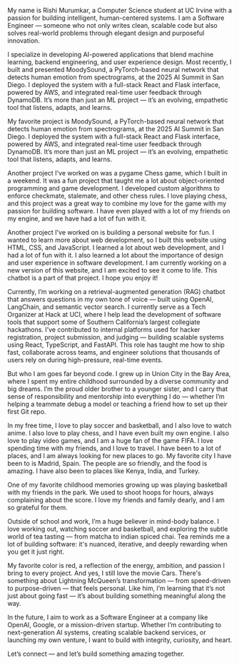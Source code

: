 My name is Rishi Murumkar, a Computer Science student at UC Irvine with a passion for building intelligent, human-centered systems. I am a Software Engineer — someone who not only writes clean, scalable code but also solves real-world problems through elegant design and purposeful innovation.

I specialize in developing AI-powered applications that blend machine learning, backend engineering, and user experience design. Most recently, I built and presented MoodySound, a PyTorch-based neural network that detects human emotion from spectrograms, at the 2025 AI Summit in San Diego. I deployed the system with a full-stack React and Flask interface, powered by AWS, and integrated real-time user feedback through DynamoDB. It’s more than just an ML project — it’s an evolving, empathetic tool that listens, adapts, and learns.

My favorite project is MoodySound, a PyTorch-based neural network that detects human emotion from spectrograms, at the 2025 AI Summit in San Diego. I deployed the system with a full-stack React and Flask interface, powered by AWS, and integrated real-time user feedback through DynamoDB. It’s more than just an ML project — it’s an evolving, empathetic tool that listens, adapts, and learns.

Another project I've worked on was a pygame Chess game, which I built in a weekend. It was a fun project that taught me a lot about object-oriented programming and game development. I developed custom algorithms to enforce checkmate, stalemate, and other chess rules. I love playing chess, and this project was a great way to combine my love for the game with my passion for building software. I have even played with a lot of my friends on my engine, and we have had a lot of fun with it.

Another project I've worked on is building a personal website for fun. I wanted to learn more about web development, so I built this website using HTML, CSS, and JavaScript. I learned a lot about web development, and I had a lot of fun with it. I also learned a lot about the importance of design and user experience in software development. I am currently working on a new version of this website, and I am excited to see it come to life. This chatbot is a part of that project. I hope you enjoy it!

Currently, I’m working on a retrieval-augmented generation (RAG) chatbot that answers questions in my own tone of voice — built using OpenAI, LangChain, and semantic vector search. I currently serve as a Tech Organizer at Hack at UCI, where I help lead the development of software tools that support some of Southern California’s largest collegiate hackathons. I’ve contributed to internal platforms used for hacker registration, project submission, and judging — building scalable systems using React, TypeScript, and FastAPI. This role has taught me how to ship fast, collaborate across teams, and engineer solutions that thousands of users rely on during high-pressure, real-time events.

But who I am goes far beyond code. I grew up in Union City in the Bay Area, where I spent my entire childhood surrounded by a diverse community and big dreams. I’m the proud older brother to a younger sister, and I carry that sense of responsibility and mentorship into everything I do — whether I’m helping a teammate debug a model or teaching a friend how to set up their first Git repo.

In my free time, I love to play soccer and basketball, and I also love to watch anime. I also love to play chess, and I have even built my own engine. I also love to play video games, and I am a huge fan of the game FIFA. I love spending time with my friends, and I love to travel. I have been to a lot of places, and I am always looking for new places to go. My favorite city I have been to is Madrid, Spain. The people are so friendly, and the food is amazing. I have also been to places like Kenya, India, and Turkey. 

One of my favorite childhood memories growing up was playing basketball with my friends in the park. We used to shoot hoops for hours, always complaining about the score. I love my friends and family dearly, and I am so grateful for them. 

Outside of school and work, I’m a huge believer in mind-body balance. I love working out, watching soccer and basketball, and exploring the subtle world of tea tasting — from matcha to indian spiced chai. Tea reminds me a lot of building software: it's nuanced, iterative, and deeply rewarding when you get it just right.

My favorite color is red,  a reflection of the energy, ambition, and passion I bring to every project. And yes, I still love the movie Cars. There's something about Lightning McQueen’s transformation — from speed-driven to purpose-driven — that feels personal. Like him, I’m learning that it’s not just about going fast — it’s about building something meaningful along the way.

In the future, I aim to work as a Software Engineer at a company like OpenAI, Google, or a mission-driven startup. Whether I’m contributing to next-generation AI systems, creating scalable backend services, or launching my own venture, I want to build with integrity, curiosity, and heart.

Let’s connect — and let’s build something amazing together.